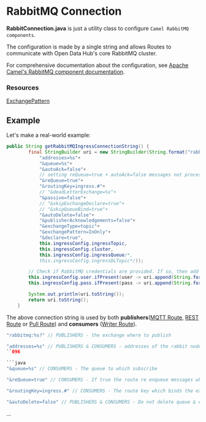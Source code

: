 <!--
SPDX-FileCopyrightText: NOI Techpark <digital@noi.bz.it>

SPDX-License-Identifier: CC0-1.0
-->

# RabbitMQ Connection

**RabbitConnection.java** is just a utility class to configure `Camel RabbitMQ components`.

The configuration is made by a single string and allows Routes to communicate with Open Data Hub's core RabbitMQ cluster.

For comprehensive documentation about the configuration, see [Apache Camel's RabbitMQ component documentation](https://camel.apache.org/components/3.20.x/spring-rabbitmq-component.html).

### Resources

[ExchangePattern](https://stackoverflow.com/questions/14527185/activemq-i-cant-consume-a-message-sent-from-camel-using-inout-pattern)

## Example 
Let's make a real-world example:

```java
public String getRabbitMQIngressConnectionString() {
        final StringBuilder uri = new StringBuilder(String.format("rabbitmq:%s?"+
            "addresses=%s"+
            "&queue=%s"+
            "&autoAck=false"+
            // setting reQueue=true + autoAck=false messages not processed because of exceptions get requeued
            "&reQueue=true"+ 
            "&routingKey=ingress.#"+
            // "&deadLetterExchange=%s"+
            "&passive=false"+
            // "&skipExchangeDeclare=true"+
            // "&skipQueueBind=true"+
            "&autoDelete=false"+
            "&publisherAcknowledgements=false"+
            "&exchangeType=topic"+
            "&exchangePattern=InOnly"+
            "&declare=true",
            this.ingressConfig.ingressTopic,
            this.ingressConfig.cluster,
            this.ingressConfig.ingressQueue/*,
            this.ingressConfig.ingressDLTopic*/));

        // Check if RabbitMQ credentials are provided. If so, then add the credentials to the connection string
        this.ingressConfig.user.ifPresent(user -> uri.append(String.format("&username=%s", user)));
        this.ingressConfig.pass.ifPresent(pass -> uri.append(String.format("&password=%s", pass)));

        System.out.println(uri.toString());
        return uri.toString();
    }
```
The above connection string is used by both **publishers**([MQTT Route](mqtt-route.md), [REST Route](rest-route.md) or [Pull Route](pull-route.md)) and **consumers** ([Writer Route](writer-mqtt-route.md)).

```java
"rabbitmq:%s?" // PUBLISHERS - the exchange where to publish
```

```java
"addresses=%s" // PUBLISHERS & CONSUMERS - addresses of the rabbit nodes
``096

```java
"&queue=%s" // CONSUMERS - The queue to which subscribe
```

```java
"&reQueue=true" // CONSUMERS - If true the route re enqueue messages when the route fails to complete
```

```java
"&routingKey=ingress.#" // CONSUMERS - The route key which binds the exchange with the queue
```

```java
"&autoDelete=false" // PUBLISHERS & CONSUMERS - Do not delete queue & exchange when the application exists, creating therefore persistent queues and exchanges
```

...